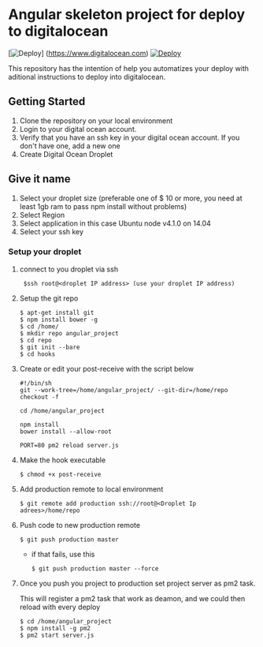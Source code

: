# Angular skeleton project for deploy to digitalocean
[![Deploy](https://assets.digitalocean.com/blog/sammy-cleaning-up.png)]
(https://www.digitalocean.com)
[![Deploy](http://angularconnect.com/perch/resources/angular.png)](https://www.digitalocean.com)

This repository has the intention of help you automatizes your deploy with aditional instructions to deploy into digitalocean.

## Getting Started
1. Clone the repository on your local environment
2. Login to your digital ocean account.
3. Verify that you have an ssh key in your digital ocean account. If you don't have one, add a new one
4. Create Digital Ocean Droplet

## Give it name
1. Select your droplet size (preferable one of $ 10 or more, you need at least 1gb ram to pass npm install without problems)
2. Select Region
3. Select application in this case Ubuntu node v4.1.0 on 14.04
4. Select your ssh key

### Setup your droplet
1. connect to you droplet via ssh
   ````
    $ssh root@<droplet IP address> (use your droplet IP address)
   ````
2. Setup the git repo
    ````
    $ apt-get install git
    $ npm install bower -g
    $ cd /home/
    $ mkdir repo angular_project
    $ cd repo
    $ git init --bare
    $ cd hooks
    ````
3. Create or edit your post-receive with the script below
    ````
    #!/bin/sh
    git --work-tree=/home/angular_project/ --git-dir=/home/repo checkout -f

    cd /home/angular_project

    npm install
    bower install --allow-root

    PORT=80 pm2 reload server.js
    ````
4. Make the hook executable
    ````
    $ chmod +x post-receive
    ````

5. Add production remote to local environment
    ````
    $ git remote add production ssh://root@<Droplet Ip adrees>/home/repo
    ````
6. Push code to new production remote
    ````
    $ git push production master
    `````
    - if that fails, use this
        ````
        $ git push production master --force
        ````
7. Once you push you project to production set project server as pm2 task.

    This will register a pm2 task that work as deamon, and we could then reload with every deploy
    ````
    $ cd /home/angular_project
    $ npm install -g pm2
    $ pm2 start server.js
    ````
